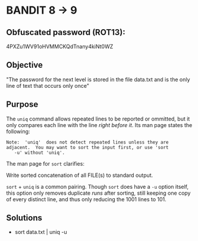 # BANDIT 8 -> 9

## Obfuscated password (ROT13): 

4PXZu1WV91oHVMMCKQdTnany4kiNt0WZ

## Objective
	
"The password for the next level is stored in the file data.txt and is the only line of text that occurs only once"

## Purpose

The `uniq` command allows repeated lines to be reported or ommitted, but it only compares each line with the line *right before it*. Its man page states the following:

<premarkdown>

	Note:  'uniq'  does not detect repeated lines unless they are adjacent.  You may want to sort the input first, or use 'sort
       -u' without 'uniq'.

</pre>

The man page for `sort` clarifies:

<premarkdown>

Write sorted concatenation of all FILE(s) to standard output. 

</pre>

`sort` + `uniq` is a common pairing. Though `sort` does have a `-u` option itself, this option only removes duplicate *runs* after sorting, still keeping one copy of every distinct line, and thus only reducing the 1001 lines to 101. 

## Solutions

- sort data.txt | uniq -u